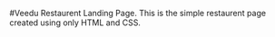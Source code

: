 #Veedu Restaurent Landing Page.
This is the simple restaurent page created using only HTML and CSS.
